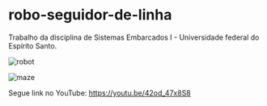# robo-seguidor-de-linha
Trabalho da disciplina de Sistemas Embarcados I - Universidade federal do Espírito Santo.

![robot](https://github.com/MateusSartorio/robo-seguidor-de-linha/assets/69646100/72749fd0-925d-4d86-a08f-0f7dff8bf461)


![maze](https://github.com/MateusSartorio/robo-seguidor-de-linha/assets/69646100/48775a13-bf59-4582-90c3-cd2be983f361)

Segue link no YouTube:
https://youtu.be/42od_47x8S8
